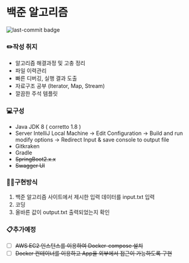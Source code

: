 # 백준 알고리즘

![last-commit badge](https://img.shields.io/github/last-commit/yeeooni/baekjoon-slove?style=flat-square)

### ✏️작성 취지
- 알고리즘 해결과정 및 고충 정리
- 파일 이력관리 
- 빠른 디버깅, 실행 결과 도출
- 자료구조 공부 (Iterator, Map, Stream)
- 깔끔한 주석 템플릿 

### 💻구성
- Java JDK 8 ( corretto 1.8 )
- Server IntelliJ Local Machine -> Edit Configuration -> Build and run modify options -> Redirect Input & save console to output file  
- Gitkraken
- Gradle
- ~~SpringBoot2.x.x~~
- ~~Swagger UI~~

### 👨‍💻구현방식
1. 백준 알고리즘 사이트에서 제시한 입력 데이터를 input.txt 입력
2. 코딩
3. 올바른 값이 output.txt 출력되었는지 확인

### 📋추가예정
- [ ] ~~AWS EC2 인스턴스를 이용하여 Docker-compose 설치~~
- [ ] ~~Docker 컨테이너를 이용하고 App을 외부에서 접근이 가능하도록 구현~~